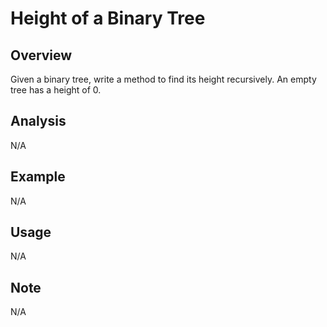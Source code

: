 # Height of a Binary Tree 

Overview
---
Given a binary tree, write a method to find its height recursively. An empty 
tree has a height of 0.

Analysis
---
N/A

Example
---
N/A

Usage
---
N/A

Note
---
N/A
